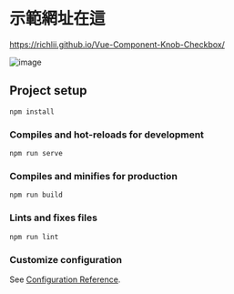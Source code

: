 # 示範網址在這
https://richlii.github.io/Vue-Component-Knob-Checkbox/

![image](https://user-images.githubusercontent.com/94954542/175765393-7860cce2-29f9-4312-b5ba-7d46c8073666.png)

## Project setup
```
npm install
```

### Compiles and hot-reloads for development
```
npm run serve
```

### Compiles and minifies for production
```
npm run build
```

### Lints and fixes files
```
npm run lint
```

### Customize configuration
See [Configuration Reference](https://cli.vuejs.org/config/).
